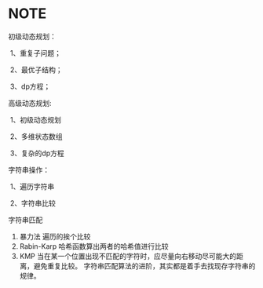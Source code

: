 # NOTE

初级动态规划：

​	1、重复子问题；

​	2、最优子结构；

​	3、dp方程；

高级动态规划:

​	1、初级动态规划

​	2、多维状态数组

​	3、复杂的dp方程

字符串操作：

​	1、遍历字符串

​	2、字符串比较

字符串匹配

1. 暴力法
   遍历的挨个比较
2. Rabin-Karp
   哈希函数算出两者的哈希值进行比较
3. KMP
   当在某一个位置出现不匹配的字符时，应尽量向右移动尽可能大的距离，避免重复比较。
   字符串匹配算法的进阶，其实都是着手去找现存字符串的规律。



